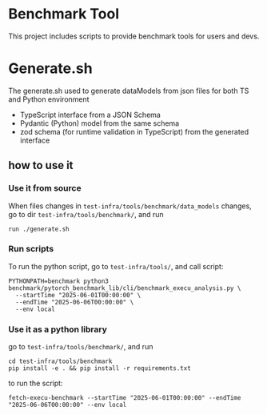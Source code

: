 # Benchmark Tool

This project includes scripts to provide benchmark tools for users and devs.

# Generate.sh
The generate.sh used to generate dataModels from json files for both TS and Python environment
- TypeScript interface from a JSON Schema
- Pydantic (Python) model from the same schema
- zod schema (for runtime validation in TypeScript) from the generated interface

## how to use it
### Use it from source
When files changes in `test-infra/tools/benchmark/data_models` changes, go to dir `test-infra/tools/benchmark/`, and run
```
run ./generate.sh
```

### Run scripts
To run the python script, go to `test-infra/tools/`, and call script:
```
PYTHONPATH=benchmark python3 benchmark/pytorch_benchmark_lib/cli/benchmark_execu_analysis.py \
  --startTime "2025-06-01T00:00:00" \
  --endTime "2025-06-06T00:00:00" \
  --env local
```

### Use it as a python library
go to  `test-infra/tools/benchmark/`, and run
```
cd test-infra/tools/benchmark
pip install -e . && pip install -r requirements.txt
```

to run the script:
```
fetch-execu-benchmark --startTime "2025-06-01T00:00:00" --endTime "2025-06-06T00:00:00" --env local
```
